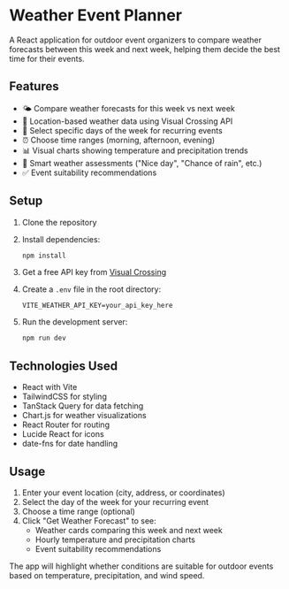# Weather Event Planner

A React application for outdoor event organizers to compare weather forecasts between this week and next week, helping them decide the best time for their events.

## Features

- 🌤️ Compare weather forecasts for this week vs next week
- 📍 Location-based weather data using Visual Crossing API
- 📅 Select specific days of the week for recurring events
- ⏰ Choose time ranges (morning, afternoon, evening)
- 📊 Visual charts showing temperature and precipitation trends
- 🎯 Smart weather assessments ("Nice day", "Chance of rain", etc.)
- ✅ Event suitability recommendations

## Setup

1. Clone the repository
2. Install dependencies:

   ```bash
   npm install
   ```

3. Get a free API key from [Visual Crossing](https://www.visualcrossing.com/weather-api)

4. Create a `.env` file in the root directory:

   ```
   VITE_WEATHER_API_KEY=your_api_key_here
   ```

5. Run the development server:
   ```bash
   npm run dev
   ```

## Technologies Used

- React with Vite
- TailwindCSS for styling
- TanStack Query for data fetching
- Chart.js for weather visualizations
- React Router for routing
- Lucide React for icons
- date-fns for date handling

## Usage

1. Enter your event location (city, address, or coordinates)
2. Select the day of the week for your recurring event
3. Choose a time range (optional)
4. Click "Get Weather Forecast" to see:
   - Weather cards comparing this week and next week
   - Hourly temperature and precipitation charts
   - Event suitability recommendations

The app will highlight whether conditions are suitable for outdoor events based on temperature, precipitation, and wind speed.
